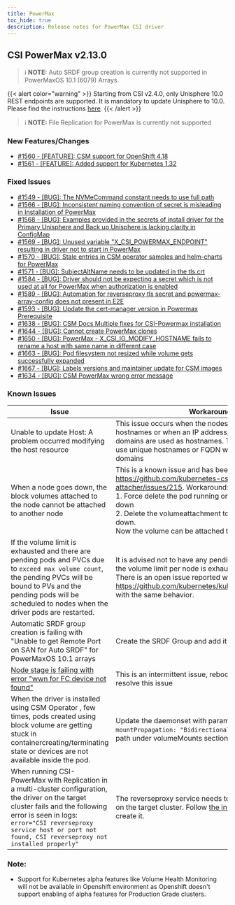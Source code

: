```yaml
---
title: PowerMax
toc_hide: true
description: Release notes for PowerMax CSI driver
---
```


## CSI PowerMax v2.13.0

> ℹ️ **NOTE:** Auto SRDF group creation is currently not supported in PowerMaxOS 10.1 (6079) Arrays.

{{< alert color="warning" >}}
Starting from CSI v2.4.0, only Unisphere 10.0 REST endpoints are supported. It is mandatory to update Unisphere to 10.0. Please find the instructions [here](https://dl.dell.com/content/manual34878027-dell-unisphere-for-powermax-10-0-0-installation-guide.pdf?language=en-us&ps=true).
{{< /alert >}}

> ℹ️ **NOTE:**  File Replication for PowerMax is currently not supported










### New Features/Changes

- [#1560 - [FEATURE]: CSM support for OpenShift 4.18](https://github.com/dell/csm/issues/1560)
- [#1561 - [FEATURE]: Added support for Kubernetes 1.32 ](https://github.com/dell/csm/issues/1561)

### Fixed Issues

- [#1549 - [BUG]: The NVMeCommand constant needs to use full path](https://github.com/dell/csm/issues/1549)
- [#1566 - [BUG]: Inconsistent naming convention of secret is misleading in Installation of PowerMax ](https://github.com/dell/csm/issues/1566)
- [#1568 - [BUG]: Examples provided in the secrets of install driver for the Primary Unisphere and Back up Unisphere is lacking clarity in ConfigMap](https://github.com/dell/csm/issues/1568)
- [#1569 - [BUG]: Unused variable "X_CSI_POWERMAX_ENDPOINT" resulting in driver not to start in PowerMax](https://github.com/dell/csm/issues/1569)
- [#1570 - [BUG]: Stale entries in CSM operator samples and helm-charts for PowerMax ](https://github.com/dell/csm/issues/1570)
- [#1571 - [BUG]: SubjectAltName needs to be updated in the tls.crt ](https://github.com/dell/csm/issues/1571)
- [#1584 - [BUG]: Driver should not be expecting a secret which is not used at all for PowerMax when authorization is enabled ](https://github.com/dell/csm/issues/1584)
- [#1589 - [BUG]: Automation for reverseproxy tls secret and  powermax-array-config does not present in E2E](https://github.com/dell/csm/issues/1589)
- [#1593 - [BUG]: Update the cert-manager version in Powermax Prerequisite](https://github.com/dell/csm/issues/1593)
- [#1638 - [BUG]: CSM Docs Multiple fixes for CSI-Powermax installation](https://github.com/dell/csm/issues/1638)
- [#1644 - [BUG]: Cannot create PowerMax clones](https://github.com/dell/csm/issues/1644)
- [#1650 - [BUG]: PowerMax - X_CSI_IG_MODIFY_HOSTNAME fails to rename a host with same name in different case](https://github.com/dell/csm/issues/1650)
- [#1663 - [BUG]: Pod filesystem not resized while volume gets successfully expanded](https://github.com/dell/csm/issues/1663)
- [#1667 - [BUG]: Labels versions and maintainer update for CSM images ](https://github.com/dell/csm/issues/1667)
- [#1634 - [BUG]: CSM PowerMax wrong error message](https://github.com/dell/csm/issues/1634)

### Known Issues

| Issue | Workaround |
|-------|------------|
| Unable to update Host: A problem occurred modifying the host resource | This issue occurs when the nodes do not have unique hostnames or when an IP address/FQDN with same sub-domains are used as hostnames. The workaround is to use unique hostnames or FQDN with unique sub-domains|
| When a node goes down, the block volumes attached to the node cannot be attached to another node | This is a known issue and has been reported at https://github.com/kubernetes-csi/external-attacher/issues/215. Workaround: <br /> 1. Force delete the pod running on the node that went down <br /> 2. Delete the volumeattachment to the node that went down. <br /> Now the volume can be attached to the new node |
| If the volume limit is exhausted and there are pending pods and PVCs due to `exceed max volume count`, the pending PVCs will be bound to PVs and the pending pods will be scheduled to nodes when the driver pods are restarted. | It is advised not to have any pending pods or PVCs once the volume limit per node is exhausted on a CSI Driver. There is an open issue reported with kubernetes at https://github.com/kubernetes/kubernetes/issues/95911 with the same behavior. |
| Automatic SRDF group creation is failing with "Unable to get Remote Port on SAN for Auto SRDF" for PowerMaxOS 10.1 arrays | Create the SRDF Group and add it to the storage class |
| [Node stage is failing with error "wwn for FC device not found"](https://github.com/dell/csm/issues/1070)| This is an intermittent issue, rebooting the node will resolve this issue |
| When the driver is installed using CSM Operator , few times, pods created using block volume are getting stuck in containercreating/terminating state or devices are not available inside the pod. | Update the daemonset with parameter `mountPropagation: "Bidirectional"` for volumedevices-path under volumeMounts section.|
| When running CSI-PowerMax with Replication in a multi-cluster configuration, the driver on the target cluster fails and the following error is seen in logs: `error="CSI reverseproxy service host or port not found, CSI reverseproxy not installed properly"` | The reverseproxy service needs to be created manually on the target cluster. Follow [the instructions here](../../../deployment/csmoperator/modules/replication#configuration-steps) to create it.|
### Note:

- Support for Kubernetes alpha features like Volume Health Monitoring will not be available in Openshift environment as Openshift doesn't support enabling of alpha features for Production Grade clusters.
